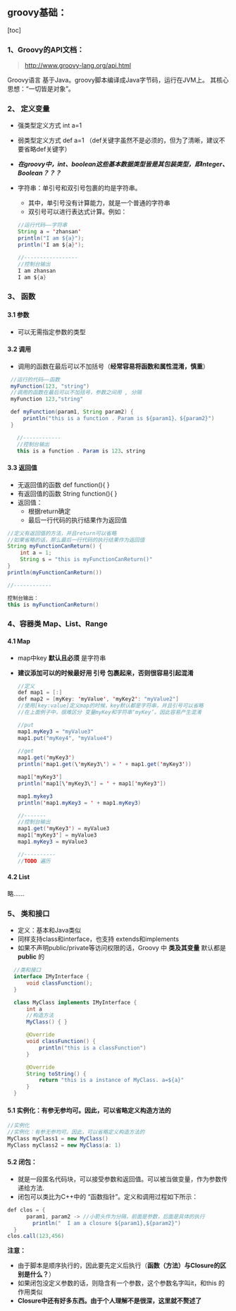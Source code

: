 ## groovy基础：

[toc]


### 1、Groovy的API文档：
  > http://www.groovy-lang.org/api.html

  Groovy语言 基于Java。groovy脚本编译成Java字节码，运行在JVM上。
其核心思想：“一切皆是对象”。
### 2、 定义变量
  - 强类型定义方式 int a=1
  - 弱类型定义方式 def a=1 （def关键字虽然不是必须的，但为了清晰，建议不要省略def关键字）
  - ***在groovy中，int、boolean这些基本数据类型皆是其包装类型，即Integer、Boolean？？？***
  - 字符串：单引号和双引号包裹的均是字符串。
      - 其中，单引号没有计算能力，就是一个普通的字符串
      - 双引号可以进行表达式计算。例如：

      ```Java
      //运行代码——字符串
      String a = 'zhansan'
      println("I am ${a}");
      println('I am ${a}');

      //-----------------
      //控制台输出
      I am zhansan
      I am ${a}
      ```


### 3、 函数
#### 3.1 参数
  - 可以无需指定参数的类型
#### 3.2 调用
- 调用的函数在最后可以不加括号（**经常容易将函数和属性混淆，慎重**）
 ```java
  //运行的代码——函数
  myFunction(123, "string")
  //调用的函数在最后可以不加括号，参数之间用 , 分隔
  myFunction 123,"string"

  def myFunction(param1, String param2) {
      println("this is a function . Param is ${param1}、${param2}")
  }

    //------------
    //控制台输出
    this is a function . Param is 123、string
```

#### 3.3 返回值
- 无返回值的函数 def function(){    }
- 有返回值的函数 String function(){      }
- 返回值：
  - 根据return确定
  - 最后一行代码的执行结果作为返回值

```java
//定义有返回值的方法，并且return可以省略
//如果省略的话，那么最后一行代码的执行结果作为返回值
String myFunctionCanReturn() {
    int a = 1;
    String s = "this is myFunctionCanReturn()"
}
println(myFunctionCanReturn())

//------------

控制台输出：
this is myFunctionCanReturn()
```




### 4、容器类 Map、List、Range

#### 4.1 Map
- map中key **默认且必须** 是字符串
- **建议添加可以的时候最好用 引号 包裹起来，否则很容易引起混淆**

  ```java
  //定义
  def map1 = [:]
  def map2 = [myKey: 'myValue', 'myKey2': "myValue2"]
  //使用[key:value]定义map的时候，key默认都是字符串，并且引号可以省略
  //在上面例子中，很难区分 变量myKey和字符串‘myKey’。因此容易产生混淆

  //put
  map1.myKey3 = "myValue3"
  map1.put("myKey4", "myValue4")
 
  //get
  map1.get('myKey3')
  println('map1.get(\'myKey3\') = ' + map1.get('myKey3'))

  map1['myKey3']
  println('map1[\'myKey3\'] = ' + map1['myKey3'])

  map1.mykey3
  println('map1.myKey3 = ' + map1.myKey3)

  //-------
  //控制台输出
  map1.get('myKey3') = myValue3
  map1['myKey3'] = myValue3
  map1.myKey3 = myValue3

  //----------
  //TODO 遍历
  ```

#### 4.2 List
略......


### 5、 类和接口
- 定义：基本和Java类似
- 同样支持class和interface，也支持 extends和implements
- 如果不声明public/private等访问权限的话，Groovy 中 **类及其变量** 默认都是 **public** 的
```Java
  //类和接口
  interface IMyInterface {
      void classFunction();
  }

  class MyClass implements IMyInterface {
      int a
      //构造方法
      MyClass() { }

      @Override
      void classFunction() {
          println("this is a classFunction")
      }

      @Override
      String toString() {
          return "this is a instance of MyClass. a=${a}"
      }
  }
```
#### 5.1 实例化：有参无参均可。因此，可以省略定义构造方法的
  ```java
  //实例化
  //实例化：有参无参均可。因此，可以省略定义构造方法的
  MyClass myClass1 = new MyClass()
  MyClass myClass2 = new MyClass(a: 1)
  ```
#### 5.2 闭包：
  - 就是一段匿名代码块，可以接受参数和返回值。可以被当做变量，作为参数传递给方法.
  - 闭包可以类比为C++中的 “函数指针”。定义和调用过程如下所示：
  ```java
  def clos = {
        param1, param2 -> //小箭头作为分隔，前面是参数，后面是具体的执行
          println("  I am a closure ${param1},${param2}")
    }
  clos.call(123,456)
  ```

**注意：**
  - 由于脚本是顺序执行的，因此要先定义后执行（**函数（方法）与Closure的区别是什么？**）
  - 如果闭包没定义参数的话，则隐含有一个参数，这个参数名字叫it，和this 的作用类似
  - **Closure中还有好多东西。由于个人理解不是很深，这里就不赘述了**
